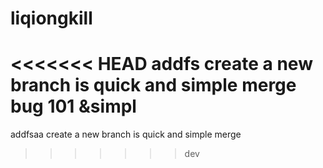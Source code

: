 # liqiongkill
<<<<<<< HEAD
addfs
create a new branch  is quick and simple merge bug 101 &simpl
=======
addfsaa
create a new branch  is quick and simple merge
>>>>>>> dev
